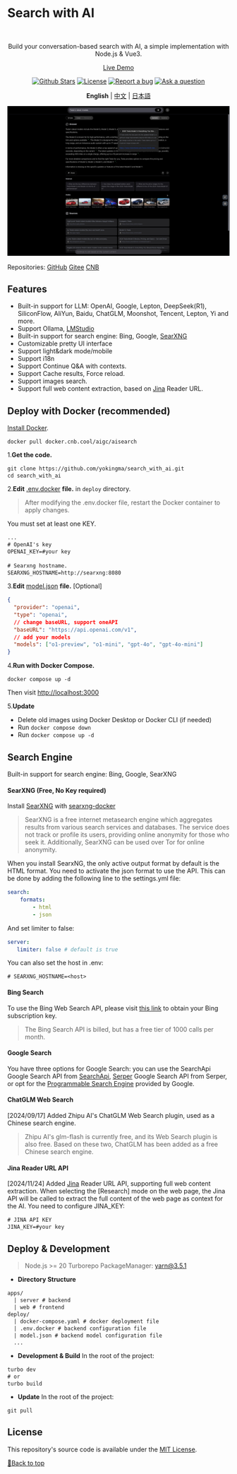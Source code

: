 <a name="top"></a>
# Search with AI

<br>
<p align="center">
  Build your conversation-based search with AI, a simple implementation with Node.js & Vue3.
</p>
<p align="center">
  <a href="https://isou.chat/">Live Demo</a>
</p>

<p align="center">
  <a href="https://github.com/yokingma/search_with_ai/stargazers"><img src="https://img.shields.io/github/stars/yokingma/search_with_ai" alt="Github Stars"></a>
  <a href="https://github.com/yokingma/search_with_ai/blob/main/LICENSE"><img src="https://img.shields.io/badge/license-MIT-purple" alt="License"></a>
  <a href="https://github.com/yokingma/search_with_ai/issues/new"><img src="https://img.shields.io/badge/Report a bug-Github-%231F80C0" alt="Report a bug"></a>
  <a href="https://github.com/yokingma/search_with_ai/discussions/new?category=q-a"><img src="https://img.shields.io/badge/Ask a question-Github-%231F80C0" alt="Ask a question"></a>
</p>

<div align="center">

**English** | [中文](./README_CN.md) | [日本語](./README_JP.md)

</div>

<div align="center">
 <img src="./assets/screenshot.jpg"></img>
</div>

Repositories: [GitHub](https://github.com/yokingma/search_with_ai) [Gitee](https://gitee.com/zac_ma/search_with_ai) [CNB](https://cnb.cool/isou/AiSearch) 

## Features

* Built-in support for LLM: OpenAI, Google, Lepton, DeepSeek(R1), SiliconFlow, AliYun, Baidu, ChatGLM, Moonshot, Tencent, Lepton, Yi and more.
* Support Ollama, [LMStudio](https://github.com/lmstudio-ai/lms)
* Built-in support for search engine: Bing, Google, [SearXNG](https://github.com/searxng/searxng)
* Customizable pretty UI interface
* Support light&dark mode/mobile
* Support i18n
* Support Continue Q&A with contexts.
* Support Cache results, Force reload.
* Support images search.
* Support full web content extraction, based on [Jina](https://jina.ai/) Reader URL.

## Deploy with Docker (recommended)

[Install Docker](https://docs.docker.com/install/).

```shell
docker pull docker.cnb.cool/aigc/aisearch
```

1.**Get the code.**

```shell
git clone https://github.com/yokingma/search_with_ai.git
cd search_with_ai
```

2.**Edit** [.env.docker](https://github.com/yokingma/search_with_ai/blob/main/.env) **file.** in ```deploy``` directory.

> After modifying the .env.docker file, restart the Docker container to apply changes.

You must set at least one KEY.

```shell
...
# OpenAI's key
OPENAI_KEY=#your key

# Searxng hostname.
SEARXNG_HOSTNAME=http://searxng:8080
```

3.**Edit** [model.json](https://github.com/yokingma/search_with_ai/blob/main/deploy/model.json) **file.** [Optional]

```json
{
  "provider": "openai",
  "type": "openai",
  // change baseURL, support oneAPI
  "baseURL": "https://api.openai.com/v1",
  // add your models
  "models": ["o1-preview", "o1-mini", "gpt-4o", "gpt-4o-mini"]
}
```

4.**Run with Docker Compose.**

```shell
docker compose up -d
```

Then visit <http://localhost:3000>

5.**Update**

- Delete old images using Docker Desktop or Docker CLI (if needed)
- Run ```docker compose down```
- Run ```docker compose up -d```

## Search Engine

Built-in support for search engine: Bing, Google, SearXNG

#### SearXNG (Free, No Key required)

Install [SearXNG](https://github.com/searxng/searxng) with [searxng-docker](https://github.com/searxng/searxng-docker)
> SearXNG is a free internet metasearch engine which aggregates results from various search services and databases. The service does not track or profile its users, providing online anonymity for those who seek it. Additionally, SearXNG can be used over Tor for online anonymity.

When you install SearxNG, the only active output format by default is the HTML format. You need to activate the json format to use the API. This can be done by adding the following line to the settings.yml file:

```yaml
search:
    formats:
        - html
        - json
```

And set limiter to false:

```yaml
server:
   limiter: false # default is true
```

You can also set the host in .env:

```shell
# SEARXNG_HOSTNAME=<host>
```

#### Bing Search

To use the Bing Web Search API, please visit [this link](https://www.microsoft.com/en-us/bing/apis/bing-web-search-api) to obtain your Bing subscription key.
> The Bing Search API is billed, but has a free tier of 1000 calls per month.

#### Google Search

You have three options for Google Search: you can use the SearchApi Google Search API from [SearchApi](https://www.searchapi.io/), [Serper](https://www.serper.dev/) Google Search API from Serper, or opt for the [Programmable Search Engine](https://developers.google.com/custom-search) provided by Google.

#### ChatGLM Web Search

[2024/09/17] Added Zhipu AI's ChatGLM Web Search plugin, used as a Chinese search engine.
> Zhipu AI's glm-flash is currently free, and its Web Search plugin is also free. Based on these two, ChatGLM has been added as a free Chinese search engine.

#### Jina Reader URL API
[2024/11/24] Added [Jina](https://jina.ai/) Reader URL API, supporting full web content extraction.
When selecting the [Research] mode on the web page, the Jina API will be called to extract the full content of the web page as context for the AI. You need to configure JINA_KEY:

```shell
# JINA API KEY
JINA_KEY=#your key
```

## Deploy & Development

> Node.js >= 20
> Turborepo
> PackageManager: yarn@3.5.1

* **Directory Structure**

```text
apps/
  | server # backend
  | web # frontend
deploy/
  | docker-compose.yaml # docker deployment file
  | .env.docker # backend configuration file
  | model.json # backend model configuration file
  ...
```

* **Development & Build**
In the root of the project:

```shell
turbo dev
# or
turbo build
```

* **Update**
In the root of the project:

```shell
git pull
```

## License

This repository's source code is available under the [MIT License](LICENSE).

[🚀Back to top](#top)
